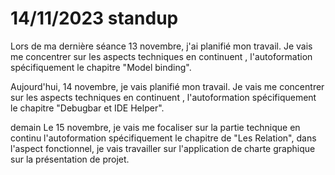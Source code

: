 # 14/11/2023 standup 

Lors de ma dernière séance 13 novembre, j'ai planifié mon travail. Je vais me concentrer sur les aspects techniques en continuent , l'autoformation spécifiquement le chapitre "Model binding". <br>

Aujourd'hui, 14 novembre, je vais planifié mon travail. Je vais me concentrer sur les aspects techniques en continuent , l'autoformation spécifiquement le chapitre "Debugbar et IDE Helper". <br>

demain Le 15 novembre, je vais me focaliser sur la partie technique en continu l'autoformation spécifiquement le chapitre de "Les Relation", dans l'aspect fonctionnel, je vais travailler sur l'application de charte graphique sur la présentation de projet. 
